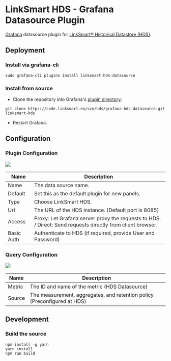 # LinkSmart HDS - Grafana Datasource Plugin
[Grafana](http://grafana.org/) datasource plugin for [LinkSmart® Historical Datastore (HDS)](https://docs.linksmart.eu/display/HDS).

## Deployment

### Install via grafana-cli
```
sudo grafana-cli plugins install linksmart-hds-datasource
```

### Install from source 

* Clone the repository into Grafana's [plugin directory](http://docs.grafana.org/plugins/installation/#grafana-plugin-directory):
```
git clone https://code.linksmart.eu/scm/hds/grafana-hds-datasource.git linksmart-hds
```
* Restart Grafana.

## Configuration

### Plugin Configuration
![](https://code.linksmart.eu/projects/HDS/repos/grafana-hds-datasource/raw/docs/datasource_config.png)


Name | Description
------------ | -------------
Name | The data source name.
Default | Set this as the default plugin for new panels.
Type | Choose LinkSmart HDS.
Url | The URL of the HDS instance. (Default port is 8085)
Access | Proxy: Let Grafana server proxy the requests to HDS. / Direct: Send requests directly from client browser.
Basic Auth | Authenticate to HDS (if required, provide User and Password)

### Query Configuration
![](https://code.linksmart.eu/projects/HDS/repos/grafana-hds-datasource/raw/docs/query_metrics.png)


Name | Description
------------ | -------------
Metric | The ID and name of the metric (HDS Datasource)
Source | The measurement, aggregates, and retention policy (Preconfigured at HDS)

## Development

### Build the source
```
npm install -g yarn
yarn install
npm run build
```
